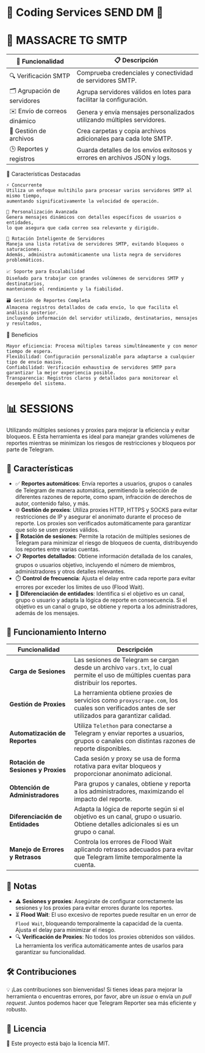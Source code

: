 # 🎫 Coding Services SEND DM 🎫

# 📧 MASSACRE TG SMTP

| 🚩 Funcionalidad                     | 📋 Descripción                                                                 |
|-------------------------------------|-------------------------------------------------------------------------------|
| 🔍 Verificación SMTP                | Comprueba credenciales y conectividad de servidores SMTP.                     |
| 🗂️ Agrupación de servidores         | Agrupa servidores válidos en lotes para facilitar la configuración.           |
| ✉️ Envío de correos dinámico         | Genera y envía mensajes personalizados utilizando múltiples servidores.       |
| 📂 Gestión de archivos              | Crea carpetas y copia archivos adicionales para cada lote SMTP.               |
| 🕒 Reportes y registros              | Guarda detalles de los envíos exitosos y errores en archivos JSON y logs.     |

🌟 Características Destacadas

    ⚡ Concurrente
    Utiliza un enfoque multihilo para procesar varios servidores SMTP al mismo tiempo,
    aumentando significativamente la velocidad de operación. 

    🧩 Personalización Avanzada
    Genera mensajes dinámicos con detalles específicos de usuarios o entidades, 
    lo que asegura que cada correo sea relevante y dirigido. 

    🔄 Rotación Inteligente de Servidores
    Maneja una lista rotativa de servidores SMTP, evitando bloqueos o saturaciones. 
    Además, administra automáticamente una lista negra de servidores problemáticos. 

    📈 Soporte para Escalabilidad
    Diseñado para trabajar con grandes volúmenes de servidores SMTP y destinatarios, 
    manteniendo el rendimiento y la fiabilidad. 

    🗃️ Gestión de Reportes Completa
    Almacena registros detallados de cada envío, lo que facilita el análisis posterior. 
    incluyendo información del servidor utilizado, destinatarios, mensajes y resultados, 

🚀 Beneficios

    Mayor eficiencia: Procesa múltiples tareas simultáneamente y con menor tiempo de espera.
    Flexibilidad: Configuración personalizable para adaptarse a cualquier tipo de envío masivo.
    Confiabilidad: Verificación exhaustiva de servidores SMTP para garantizar la mejor experiencia posible.
    Transparencia: Registros claros y detallados para monitorear el desempeño del sistema.

# 📊 SESSIONS

Utilizando múltiples sesiones y proxies para mejorar la eficiencia y evitar bloqueos. E
Esta herramienta es ideal para manejar grandes volúmenes de reportes mientras se minimizan los riesgos de restricciones y bloqueos por parte de Telegram.

## 🚀 Características

- ✅ **Reportes automáticos**: Envía reportes a usuarios, grupos o canales de Telegram de manera automática, permitiendo la selección de diferentes razones de reporte, como spam, infracción de derechos de autor, contenido falso, y más.
- 🌐 **Gestión de proxies**: Utiliza proxies HTTP, HTTPS y SOCKS para evitar restricciones de IP y asegurar el anonimato durante el proceso de reporte. Los proxies son verificados automáticamente para garantizar que solo se usen proxies válidos.
- 🔄 **Rotación de sesiones**: Permite la rotación de múltiples sesiones de Telegram para minimizar el riesgo de bloqueos de cuenta, distribuyendo los reportes entre varias cuentas.
- 📋 **Reportes detallados**: Obtiene información detallada de los canales, grupos o usuarios objetivo, incluyendo el número de miembros, administradores y otros detalles relevantes.
- ⏱️ **Control de frecuencia**: Ajusta el delay entre cada reporte para evitar errores por exceder los límites de uso (Flood Wait).
- 👥 **Diferenciación de entidades**: Identifica si el objetivo es un canal, grupo o usuario y adapta la lógica de reporte en consecuencia. Si el objetivo es un canal o grupo, se obtiene y reporta a los administradores, además de los mensajes.

## 🔧 Funcionamiento Interno

| Funcionalidad               | Descripción                                                                                                                                       |
|-----------------------------|---------------------------------------------------------------------------------------------------------------------------------------------------|
| **Carga de Sesiones**       | Las sesiones de Telegram se cargan desde un archivo `vars.txt`, lo cual permite el uso de múltiples cuentas para distribuir los reportes.         |
| **Gestión de Proxies**      | La herramienta obtiene proxies de servicios como `proxyscrape.com`, los cuales son verificados antes de ser utilizados para garantizar calidad.   |
| **Automatización de Reportes** | Utiliza `Telethon` para conectarse a Telegram y enviar reportes a usuarios, grupos o canales con distintas razones de reporte disponibles.       |
| **Rotación de Sesiones y Proxies** | Cada sesión y proxy se usa de forma rotativa para evitar bloqueos y proporcionar anonimato adicional.                                      |
| **Obtención de Administradores**  | Para grupos y canales, obtiene y reporta a los administradores, maximizando el impacto del reporte.                                            |
| **Diferenciación de Entidades**   | Adapta la lógica de reporte según si el objetivo es un canal, grupo o usuario. Obtiene detalles adicionales si es un grupo o canal.          |
| **Manejo de Errores y Retrasos**  | Controla los errores de Flood Wait aplicando retrasos adecuados para evitar que Telegram limite temporalmente la cuenta.                     |

## 📝 Notas

- ⚠️ **Sesiones y proxies**: Asegúrate de configurar correctamente las sesiones y los proxies para evitar errores durante los reportes.
- ⏳ **Flood Wait**: El uso excesivo de reportes puede resultar en un error de `Flood Wait`, bloqueando temporalmente la capacidad de la cuenta. Ajusta el delay para minimizar el riesgo.
- 🔍 **Verificación de Proxies**: No todos los proxies obtenidos son válidos. La herramienta los verifica automáticamente antes de usarlos para garantizar su funcionalidad.


## 🛠️ Contribuciones

💡 ¡Las contribuciones son bienvenidas! Si tienes ideas para mejorar la herramienta o encuentras errores, por favor, abre un *issue* o envía un *pull request*. Juntos podemos hacer que Telegram Reporter sea más eficiente y robusto.

## 📄 Licencia

📝 Este proyecto está bajo la licencia MIT.
